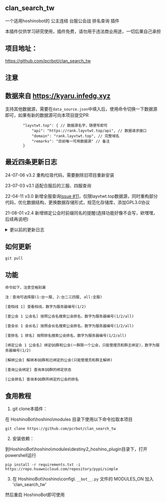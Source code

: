 ## clan_search_tw

一个适用hoshinobot的 公主连结 台服公会战 排名查询 插件

本插件仅供学习研究使用，插件免费，请勿用于违法商业用途，一切后果自己承担

## 项目地址：

https://github.com/pcrbot/clan_search_tw

## 注意

## 数据来自 https://kyaru.infedg.xyz

支持其他数据源，需要在`data_source.json`中填入后，使用命令切换一下数据源即可，如果有新的数据源可向本项目提交PR

```
        "layvtwt.top": { // 数据源名字，随便写即可
            "api": "https://rank.layvtwt.top/api", // 数据请求接口
            "domain": "rank.layvtwt.top", // 完整域名
            "remarks": "目前唯一可用数据源" // 备注
        }
```

## 最近四条更新日志

24-07-06    v3.2    重构垃圾代码，需要删除旧项目重新安装

23-07-03    v3.1    适配合服后的三服、四服查询

22-04-11    v3.0    新增全服查询[issue #11](https://github.com/pcrbot/clan_search_tw/issues/11)，仅限layvtwt.top数据源，同时重构部分代码，优化数据结构，更换数据存储形式，规范化存储库，添加GPL3.0协议

21-08-01    v2.4    新增绑定公会时前缀同名的提醒(选择功能好像不会写，欸嘿嘿，后续再说吧)

<details>
<summary>更以前的更新日志</summary>

21-07-31    v2.3    新增数据源 layvtwt.top 并默认使用，妈妈再也不用担心我的数据不更新了（

21-07-30    v2.2    修复时间档异常导致查询出错的问题

21-07-28    v2.1    修复图片缩进问题，并将绑定公会后的查询改为文字描述，（注意：不绑定公会的三个查询支持模糊搜索）

21-07-26    v2      新增公会绑定查询相关功能，v2开始多了文件`lock.py`和`config.yml`建议重新git clone一下，yml里面的样例别删不然报错，公会同名选择功能在咕了

21-07-26    v1.1    修了几个小问题，然后`__init__.py`最上方可以自己修改查询冷却

21-07-13    v1.0    大概能用了？

</details>

## 如何更新

```
git pull
```

## 功能

```
命令如下，注意空格别漏

注：查询可选择服(1:台一服, 2:台二三四服, all:全服)

[查档线 1] 查看档线，数字为服务器编号(1/2)

[查公会 1 公会名] 按照公会名搜索公会排名，数字为服务器编号(1/2/all)

[查会长 1 会长名] 按照会长名搜索公会排名，数字为服务器编号(1/2/all)

[查排名 1 排名] 按照排名搜索公会排名，数字为服务器编号(1/2/all)

[绑定公会 1 公会名] 绑定QQ群和公会(一群限一个公会，只能管理员和群主绑定)，数字为服务器编号(1/2)

[解绑公会] 解绑本QQ群和已绑定的公会(只能管理员和群主解绑)

[查询公会绑定] 查询本QQ群的绑定状态

[公会排名] 查询本QQ群所绑定的公会的排名
```

## 食用教程

1. git clone本插件：

在 HoshinoBot\hoshino\modules 目录下使用以下命令拉取本项目
```
git clone https://github.com/pcrbot/clan_search_tw
```

2. 安装依赖：

到HoshinoBot\hoshino\modules\destiny2_hoshino_plugin目录下，打开powershell运行
```
pip install -r requirements.txt -i https://repo.huaweicloud.com/repository/pypi/simple
```

3. 在 HoshinoBot\hoshino\config\ `__bot__.py` 文件的 MODULES_ON 加入 'clan_search_tw'

然后重启 HoshinoBot即可使用
